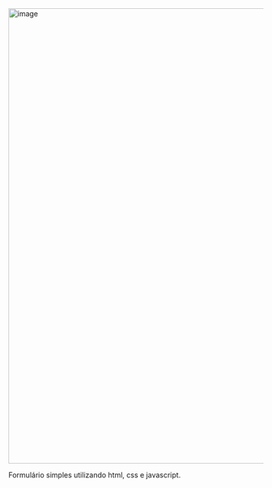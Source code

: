 <img width="1440" height="900" alt="image" src="https://github.com/user-attachments/assets/48575d97-b99e-4821-be09-b67739927da5" />

Formulário simples utilizando html, css e javascript.
